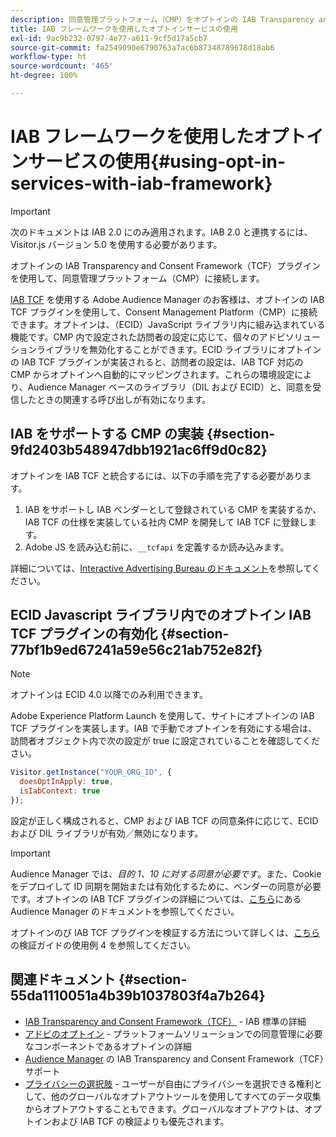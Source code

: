 ```yaml
---
description: 同意管理プラットフォーム（CMP）をオプトインの IAB Transparency and Consent Framework（TCF）用 Audience Manager プラグインに接続します。
title: IAB フレームワークを使用したオプトインサービスの使用
exl-id: 9ac9b232-0797-4e77-a611-9cf5d17a5cb7
source-git-commit: fa2549090e6790763a7ac6b87348789678d18ab6
workflow-type: ht
source-wordcount: '465'
ht-degree: 100%

---
```


# IAB フレームワークを使用したオプトインサービスの使用{#using-opt-in-services-with-iab-framework}

>[!IMPORTANT]
>
> 次のドキュメントは IAB 2.0 にのみ適用されます。IAB 2.0 と連携するには、Visitor.js バージョン 5.0 を使用する必要があります。

オプトインの IAB Transparency and Consent Framework（TCF）プラグインを使用して、同意管理プラットフォーム（CMP）に接続します。

[IAB TCF](https://iabtechlab.com/standards/gdpr-transparency-and-consent-framework/) を使用する Adobe Audience Manager のお客様は、オプトインの IAB TCF プラグインを使用して、Consent Management Platform（CMP）に接続できます。オプトインは、（ECID）JavaScript ライブラリ内に組み込まれている機能です。CMP 内で設定された訪問者の設定に応じて、個々のアドビソリューションライブラリを無効化することができます。ECID ライブラリにオプトインの IAB TCF プラグインが実装されると、訪問者の設定は、IAB TCF 対応の CMP からオプトインへ自動的にマッピングされます。これらの環境設定により、Audience Manager ベースのライブラリ（DIL および ECID）と、同意を受信したときの関連する呼び出しが有効になります。

## IAB をサポートする CMP の実装 {#section-9fd2403b548947dbb1921ac6ff9d0c82}

オプトインを IAB TCF と統合するには、以下の手順を完了する必要があります。

1. IAB をサポートし IAB ベンダーとして登録されている CMP を実装するか、IAB TCF の仕様を実装している社内 CMP を開発して IAB TCF に登録します。
1. Adobe JS を読み込む前に、`__tcfapi` を定義するか読み込みます。

詳細については、[Interactive Advertising Bureau のドキュメント](https://github.com/InteractiveAdvertisingBureau/GDPR-Transparency-and-Consent-Framework/blob/master/TCFv2/TCF-Implementation-Guidelines.md)を参照してください。

## ECID Javascript ライブラリ内でのオプトイン IAB TCF プラグインの有効化 {#section-77bf1b9ed67241a59e56c21ab752e82f}

>[!NOTE]
>
>オプトインは ECID 4.0 以降でのみ利用できます。

Adobe Experience Platform Launch を使用して、サイトにオプトインの IAB TCF プラグインを実装します。IAB で手動でオプトインを有効にする場合は、訪問者オブジェクト内で次の設定が true に設定されていることを確認してください。

```javascript
Visitor.getInstance("YOUR_ORG_ID", {  
  doesOptInApply: true,
  isIabContext: true
});
```

設定が正しく構成されると、CMP および IAB TCF の同意条件に応じて、ECID および DIL ライブラリが有効／無効になります。

>[!IMPORTANT]
>
>Audience Manager では、*目的 1、10 に対する同意が必要です*。また、Cookie をデプロイして ID 同期を開始または有効化するために、ベンダーの同意が必要です。オプトインの IAB TCF プラグインの詳細については、[こちら](https://docs.adobe.com/content/help/ja-JP/audience-manager/user-guide/overview/data-privacy/consent-management/aam-iab-plugin.html)にある Audience Manager のドキュメントを参照してください。

オプトインのび IAB TCF プラグインを検証する方法について詳しくは、[こちら](../../implementation-guides/opt-in-service/testing-optin-and-iab-plugin.md#section-ca5c6f92fbdf4fd29b4acb6b644efbd0)の検証ガイドの使用例 4 を参照してください。

## 関連ドキュメント {#section-55da1110051a4b39b1037803f4a7b264}

* [IAB Transparency and Consent Framework（TCF）](https://iabtechlab.com/standards/gdpr-transparency-and-consent-framework/) - IAB 標準の詳細
* [アドビのオプトイン](../../implementation-guides/opt-in-service/optin-overview.md#concept-f9b5db0d27a245fbadd3e19162319360) - プラットフォームソリューションでの同意管理に必要なコンポーネントであるオプトインの詳細
* [Audience Manager](https://experienceleague.adobe.com/docs/audience-manager/user-guide/overview/data-privacy/consent-management/aam-iab-plugin.html?lang=ja) の IAB Transparency and Consent Framework（TCF）サポート
* [プライバシーの選択肢](https://www.adobe.com/jp/privacy/opt-out.html#customeruse) - ユーザーが自由にプライバシーを選択できる権利として、他のグローバルなオプトアウトツールを使用してすべてのデータ収集からオプトアウトすることもできます。グローバルなオプトアウトは、オプトインおよび IAB TCF の検証よりも優先されます。
